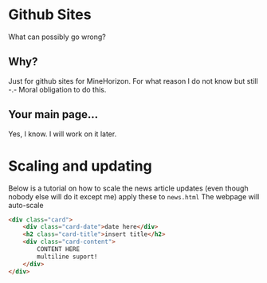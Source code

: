 # Github Sites
What can possibly go wrong?
## Why?
Just for github sites for MineHorizon.
For what reason I do not know but still 
-.-
Moral obligation to do this.

## Your main page...
Yes, I know.
I will work on it later.

# Scaling and updating
Below is a tutorial on how to scale the news article updates (even though nobody else will do it except me)
apply these to `news.html`
The webpage will auto-scale
```html
<div class="card">
    <div class="card-date">date here</div>
    <h2 class="card-title">insert title</h2>
    <div class="card-content">
        CONTENT HERE
        multiline suport!
    </div>
</div>
```